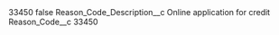 <?xml version="1.0" encoding="UTF-8"?>
<CustomMetadata xmlns="http://soap.sforce.com/2006/04/metadata" xmlns:xsi="http://www.w3.org/2001/XMLSchema-instance" xmlns:xsd="http://www.w3.org/2001/XMLSchema">
    <label>33450</label>
    <protected>false</protected>
    <values>
        <field>Reason_Code_Description__c</field>
        <value xsi:type="xsd:string">Online application for credit</value>
    </values>
    <values>
        <field>Reason_Code__c</field>
        <value xsi:type="xsd:string">33450</value>
    </values>
</CustomMetadata>
